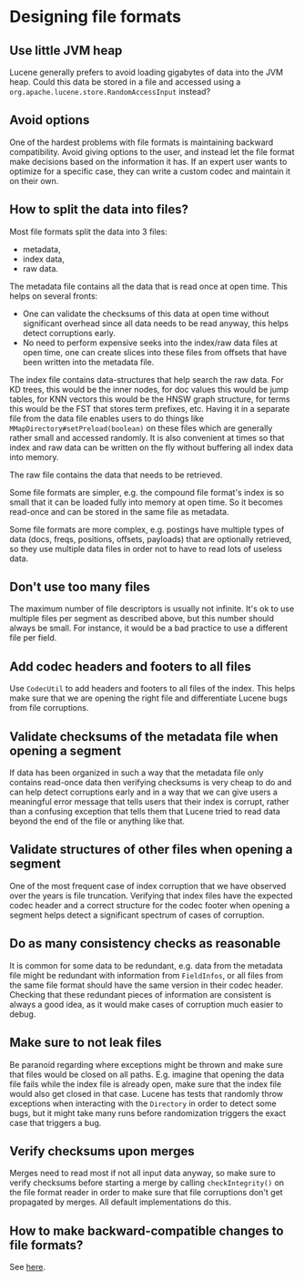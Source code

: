 <!--
Licensed to the Apache Software Foundation (ASF) under one
or more contributor license agreements.  See the NOTICE file
distributed with this work for additional information
regarding copyright ownership.  The ASF licenses this file
to you under the Apache License, Version 2.0 (the
"License"); you may not use this file except in compliance
with the License.  You may obtain a copy of the License at

    http://www.apache.org/licenses/LICENSE-2.0

Unless required by applicable law or agreed to in writing,
software distributed under the License is distributed on an
"AS IS" BASIS, WITHOUT WARRANTIES OR CONDITIONS OF ANY
KIND, either express or implied.  See the License for the
specific language governing permissions and limitations
under the License.
-->

# Designing file formats

## Use little JVM heap

Lucene generally prefers to avoid loading gigabytes of data into the JVM heap.
Could this data be stored in a file and accessed using a
`org.apache.lucene.store.RandomAccessInput` instead?

## Avoid options

One of the hardest problems with file formats is maintaining backward
compatibility. Avoid giving options to the user, and instead let the file
format make decisions based on the information it has. If an expert user wants
to optimize for a specific case, they can write a custom codec and maintain it
on their own.

## How to split the data into files?

Most file formats split the data into 3 files:
- metadata,
- index data,
- raw data.

The metadata file contains all the data that is read once at open time. This
helps on several fronts:
- One can validate the checksums of this data at open time without significant
overhead since all data needs to be read anyway, this helps detect
corruptions early.
- No need to perform expensive seeks into the index/raw data files at open
time, one can create slices into these files from offsets that have been
written into the metadata file.

The index file contains data-structures that help search the raw data. For KD
trees, this would be the inner nodes, for doc values this would be jump tables,
for KNN vectors this would be the HNSW graph structure, for terms this would be
the FST that stores term prefixes, etc. Having it in a separate file from the
data file enables users to do things like `MMapDirectory#setPreload(boolean)`
on these files which are generally rather small and accessed randomly. It is
also convenient at times so that index and raw data can be written on the fly
without buffering all index data into memory.

The raw file contains the data that needs to be retrieved.

Some file formats are simpler, e.g. the compound file format's index is so
small that it can be loaded fully into memory at open time. So it becomes
read-once and can be stored in the same file as metadata.

Some file formats are more complex, e.g. postings have multiple types of data
(docs, freqs, positions, offsets, payloads) that are optionally retrieved, so
they use multiple data files in order not to have to read lots of useless data.

## Don't use too many files

The maximum number of file descriptors is usually not infinite. It's ok to use
multiple files per segment as described above, but this number should always be
small. For instance, it would be a bad practice to use a different file per
field.

## Add codec headers and footers to all files

Use `CodecUtil` to add headers and footers to all files of the index. This
helps make sure that we are opening the right file and differentiate Lucene
bugs from file corruptions.

## Validate checksums of the metadata file when opening a segment

If data has been organized in such a way that the metadata file only contains
read-once data then verifying checksums is very cheap to do and can help detect
corruptions early and in a way that we can give users a meaningful error
message that tells users that their index is corrupt, rather than a confusing
exception that tells them that Lucene tried to read data beyond the end of the
file or anything like that.

## Validate structures of other files when opening a segment

One of the most frequent case of index corruption that we have observed over
the years is file truncation. Verifying that index files have the expected
codec header and a correct structure for the codec footer when opening a
segment helps detect a significant spectrum of cases of corruption.

## Do as many consistency checks as reasonable

It is common for some data to be redundant, e.g. data from the metadata file
might be redundant with information from `FieldInfos`, or all files from the
same file format should have the same version in their codec header. Checking
that these redundant pieces of information are consistent is always a good
idea, as it would make cases of corruption much easier to debug.

## Make sure to not leak files

Be paranoid regarding where exceptions might be thrown and make sure that files
would be closed on all paths. E.g. imagine that opening the data file fails
while the index file is already open, make sure that the index file would also
get closed in that case. Lucene has tests that randomly throw exceptions when
interacting with the `Directory` in order to detect some bugs, but it might
take many runs before randomization triggers the exact case that triggers a
bug.

## Verify checksums upon merges

Merges need to read most if not all input data anyway, so make sure to verify
checksums before starting a merge by calling `checkIntegrity()` on the file
format reader in order to make sure that file corruptions don't get propagated
by merges. All default implementations do this.

## How to make backward-compatible changes to file formats?

See [here](../lucene/backward-codecs/README.md).

